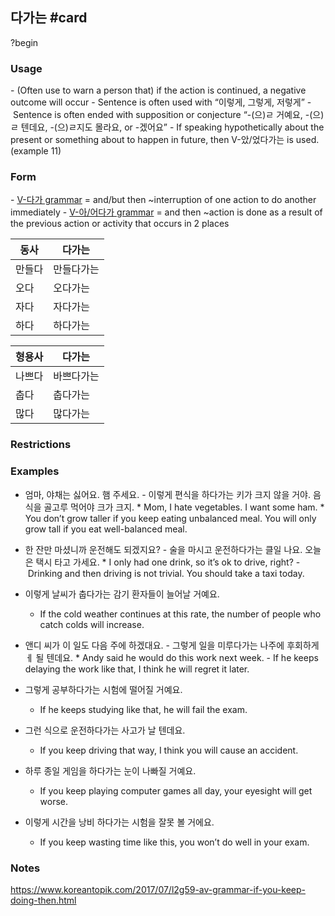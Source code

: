 ## 다가는 #card
?begin
### Usage
- (Often use to warn a person that) if the action is continued, a negative outcome will occur
- Sentence is often used with “이렇게, 그렇게, 저렇게”
- Sentence is often ended with supposition or conjecture “-(으)ㄹ 거예요, -(으)ㄹ 텐데요, -(으)ㄹ지도 몰라요, or -겠어요”
- If speaking hypothetically about the present or something about to happen in future, then V-았/었다가는 is used. (example 11)
### Form
- [V-다가 grammar](https://www.koreantopik.com/2017/05/l2g41-v-grammar-and-theninterruption-of.html) = and/but then ~interruption of one action to do another immediately
- [V-아/어다가 grammar](https://www.koreantopik.com/2017/06/l2g52-v-grammar-and-thentime-order-of-2.html) = and then ~action is done as a result of the previous action or activity that occurs in 2 places

| 동사  | 다가는   |
| --- | ----- |
| 만들다 | 만들다가는 |
| 오다  | 오다가는  |
| 자다  | 자다가는  |
| 하다  | 하다가는  |

| 형용사 | 다가는   |
| --- | ----- |
| 나쁘다 | 바쁘다가는 |
| 춥다  | 춥다가는  |
| 많다  | 많다가는  |

### Restrictions
### Examples
* 엄마, 야채는 싫어요. 햄 주세요.
	- 이렇게 편식을 하다가는 키가 크지 않을 거야. 음식을 골고루 먹어야 크가 크지.
		* Mom, I hate vegetables. I want some ham.
			* You don’t grow taller if you keep eating unbalanced meal. You will only grow tall if you eat well-balanced meal.


* 한 잔만 마셨니까 운전해도 되겠지요?
	- 술을 마시고 운전하다가는 클일 나요. 오늘은 택시 타고 가세요.
		* I only had one drink, so it’s ok to drive, right?
			- Drinking and then driving is not trivial. You should take a taxi today.

* 이렇게 날씨가 춥다가는 감기 환자들이 늘어날 거예요.
	* If the cold weather continues at this rate, the number of people who catch colds will increase.

* 앤디 씨가 이 일도 다음 주에 하겠대요.
	- 그렇게 일을 미루다가는 나주에 후회하게ㅔ 될 텐데요.
		* Andy said he would do this work next week.
			- If he keeps delaying the work like that, I think he will regret it later.

* 그렇게 공부하다가는 시험에 떨어질 거예요.
	* If he keeps studying like that, he will fail the exam.

* 그런 식으로 운전하다가는 사고가 날 텐데요.
	* If you keep driving that way, I think you will cause an accident.

* 하루 종일 게임을 하다가는 눈이 나빠질 거예요.
	* If you keep playing computer games all day, your eyesight will get worse.

* 이렇게 시간을 낭비 하다가는 시험을 잘못 볼 거에요.
	* If you keep wasting time like this, you won’t do well in your exam.
### Notes
https://www.koreantopik.com/2017/07/l2g59-av-grammar-if-you-keep-doing-then.html
<!--SR:!2025-08-22,5,230-->